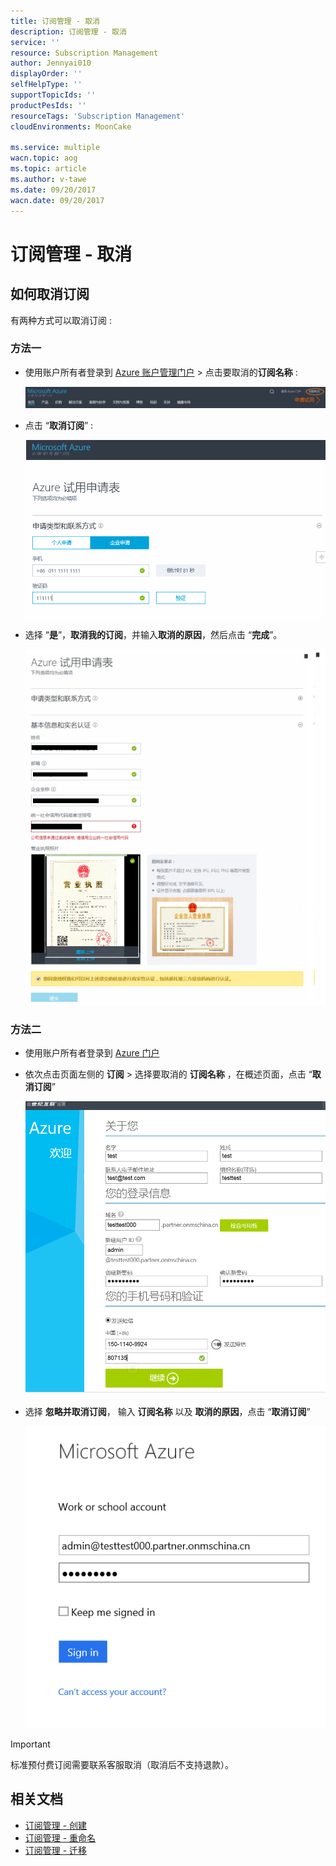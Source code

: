 ```yaml
---
title: 订阅管理 - 取消
description: 订阅管理 - 取消
service: ''
resource: Subscription Management
author: Jennyai010
displayOrder: ''
selfHelpType: ''
supportTopicIds: ''
productPesIds: ''
resourceTags: 'Subscription Management'
cloudEnvironments: MoonCake

ms.service: multiple
wacn.topic: aog
ms.topic: article
ms.author: v-tawe
ms.date: 09/20/2017
wacn.date: 09/20/2017
---
```

# 订阅管理 - 取消

## 如何取消订阅

有两种方式可以取消订阅 :

### 方法一

- 使用账户所有者登录到 [Azure 账户管理门户](https://account.windowsazure.cn) > 点击要取消的**订阅名称** :

    ![01](media/aog-subscription-management-create/01.png)

- 点击 “**取消订阅**” :

    ![02](media/aog-subscription-management-create/02.png)

- 选择 “**是**”，**取消我的订阅**，并输入**取消的原因**，然后点击 “**完成**”。

    ![03](media/aog-subscription-management-create/03.png)

### 方法二

- 使用账户所有者登录到 [Azure 门户](https://portal.azure.cn)
- 依次点击页面左侧的 **订阅** > 选择要取消的 **订阅名称** ，在概述页面，点击 “**取消订阅**”

    ![04](media/aog-subscription-management-create/04.png)

- 选择 **忽略并取消订阅**， 输入 **订阅名称** 以及 **取消的原因**，点击 “**取消订阅**”

    ![05](media/aog-subscription-management-create/05.png)

> [!IMPORTANT]
> 标准预付费订阅需要联系客服取消（取消后不支持退款）。

## 相关文档

- [订阅管理 - 创建](aog-subscription-management-create.md)
- [订阅管理 - 重命名](aog-subscription-management-rename.md)
- [订阅管理 - 迁移](aog-subscription-management-migrate.md)
